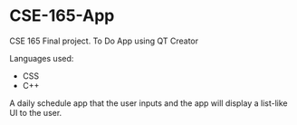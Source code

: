 # CSE-165-App
CSE 165 Final project. To Do App using QT Creator

Languages used:
* CSS
* C++

A daily schedule app that the user inputs and the app will display a list-like UI to the user.
